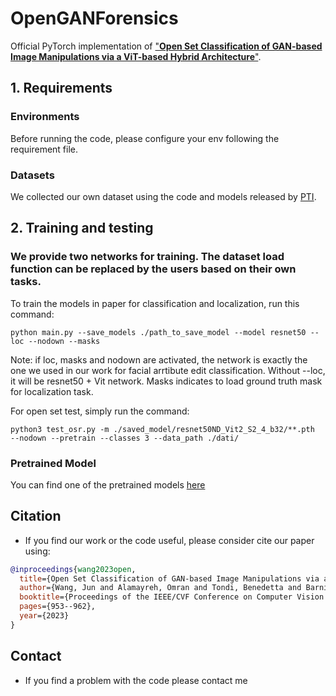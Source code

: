 # OpenGANForensics
Official PyTorch implementation of
["**Open Set Classification of GAN-based Image Manipulations via a ViT-based Hybrid Architecture**"](https://openaccess.thecvf.com/content/CVPR2023W/WMF/papers/Wang_Open_Set_Classification_of_GAN-Based_Image_Manipulations_via_a_ViT-Based_CVPRW_2023_paper.pdf). 


## 1. Requirements
### Environments
Before running the code, please configure your env following the requirement file.

### Datasets
We collected our own dataset using the code and models released by [PTI](https://github.com/danielroich/PTI).

## 2. Training and testing
### We provide two networks for training. The dataset load function can be replaced by the users based on their own tasks.

To train the models in paper for classification and localization, run this command:
```train
python main.py --save_models ./path_to_save_model --model resnet50 --loc --nodown --masks
```
Note: if loc, masks and nodown are activated, the network is exactly the one we used in our work for facial arrtibute edit classification. Without --loc, it will be resnet50 + Vit network. Masks indicates to load ground truth mask for localization task.

For open set test, simply run the command:
```Open set test
python3 test_osr.py -m ./saved_model/resnet50ND_Vit2_S2_4_b32/**.pth  --nodown --pretrain --classes 3 --data_path ./dati/
```
### Pretrained Model

You can find one of the pretrained models [here](https://drive.google.com/drive/folders/1tO_0PQvlSm_bbpe1zhyOnIF6kPZg2MX9?usp=drive_link)
## Citation
- If you find our work or the code useful, please consider cite our paper using:
```bibtex
@inproceedings{wang2023open,
  title={Open Set Classification of GAN-based Image Manipulations via a ViT-based Hybrid Architecture},
  author={Wang, Jun and Alamayreh, Omran and Tondi, Benedetta and Barni, Mauro},
  booktitle={Proceedings of the IEEE/CVF Conference on Computer Vision and Pattern Recognition},
  pages={953--962},
  year={2023}
}
```

## Contact
- If you find a problem with the code please contact me
